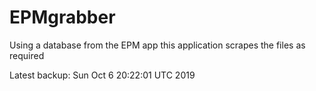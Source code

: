 # EPMgrabber
Using a database from the EPM app this application scrapes the files as required


Latest backup: Sun Oct 6 20:22:01 UTC 2019
